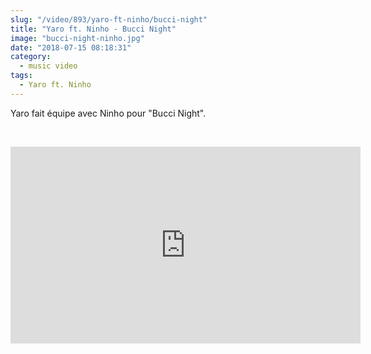 ```yaml
--- 
slug: "/video/893/yaro-ft-ninho/bucci-night"
title: "Yaro ft. Ninho - Bucci Night"
image: "bucci-night-ninho.jpg"
date: "2018-07-15 08:18:31"
category:
  - music video
tags:
  - Yaro ft. Ninho
---
```

<p>Yaro fait équipe avec Ninho pour "Bucci Night".</p><br/><p><iframe width="560" height="315" src="https://www.youtube.com/embed/_kdCsk9aybo" frameborder="0" allow="autoplay; encrypted-media" allowfullscreen></iframe></p>
